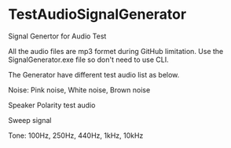 # TestAudioSignalGenerator
Signal Genertor for Audio Test

All the audio files are mp3 formet during GitHub limitation. Use the SignalGenerator.exe file so don't need to use CLI.

The Generator have different test audio list as below.

Noise: Pink noise, White noise, Brown noise

Speaker Polarity test audio

Sweep signal

Tone: 100Hz, 250Hz, 440Hz, 1kHz, 10kHz
